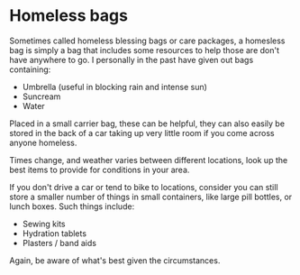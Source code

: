 # Homeless bags
Sometimes called homeless blessing bags or care packages, a homesless bag is simply a bag that includes some resources to help those are don't have anywhere to go. I personally in the past have given out bags containing:
- Umbrella (useful in blocking rain and intense sun)
- Suncream
- Water

Placed in a small carrier bag, these can be helpful, they can also easily be stored in the back of a car taking up very little room if you come across anyone homeless.

Times change, and weather varies between different locations, look up the best items to provide for conditions in your area.

If you don't drive a car or tend to bike to locations, consider you can still store a smaller number of things in small containers, like large pill bottles, or lunch boxes. Such things include:
- Sewing kits
- Hydration tablets
- Plasters / band aids

Again, be aware of what's best given the circumstances.
